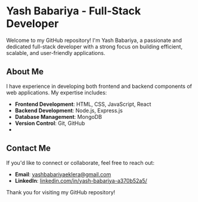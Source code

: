 # Yash Babariya - Full-Stack Developer

Welcome to my GitHub repository! I'm Yash Babariya, a passionate and dedicated full-stack developer with a strong focus on building efficient, scalable, and user-friendly applications.

## About Me

I have experience in developing both frontend and backend components of web applications. My expertise includes:

- **Frontend Development**: HTML, CSS, JavaScript, React
- **Backend Development**: Node.js, Express.js
- **Database Management**: MongoDB
- **Version Control**: Git, GitHub
- 
## Contact Me

If you'd like to connect or collaborate, feel free to reach out:

- **Email**: yashbabariyaeklera@gmail.com
- **LinkedIn**: [linkedin.com/in/yash-babariya-a370b52a5/](https://www.linkedin.com/in/yash-babariya-a370b52a5/)

Thank you for visiting my GitHub repository!
